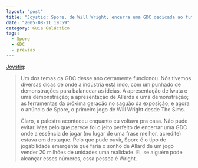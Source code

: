 ```yaml
---
layout: "post"
title: "Joystiq: Spore, de Will Wright, encerra uma GDC dedicada ao futuro"
date: "2005-08-11 19:59"
category: Guia Galáctico
tags:
  - Spore
  - GDC
  - prévias
---
```

[Joystiq](https://www.joystiq.com/2005/03/12/will-wrights-spore-caps-off-a-gdc-dedicated-to-the-future/):

> Um dos temas da GDC desse ano certamente funcionou. Nós tivemos diversas dicas de onde a indústria está indo, com um punhado de demonstrações para balancear as ideias. A apresentação de Iwata e uma demonstração; a apresentação de Allards e uma demonstração; as ferramentas da próxima geração no saguão da exposição; e agora o anúncio de Spore, o primeiro jogo de Will Wright desde The Sims.
>
> Claro, a palestra aconteceu enquanto eu voltava pra casa. Não pude evitar. Mas pelo que parece foi o jeito perfeito de encerrar uma GDC onde a essência de jogar (no lugar de uma frase melhor, acredite) estava em destaque. Pelo que pude ouvir, Spore é o tipo de jogabilidade emergente que faria o sonho de Allard de um jogo vender 20 milhões de unidades uma realidade. Ei, se alguém pode alcançar esses números, essa pessoa é Wright.
